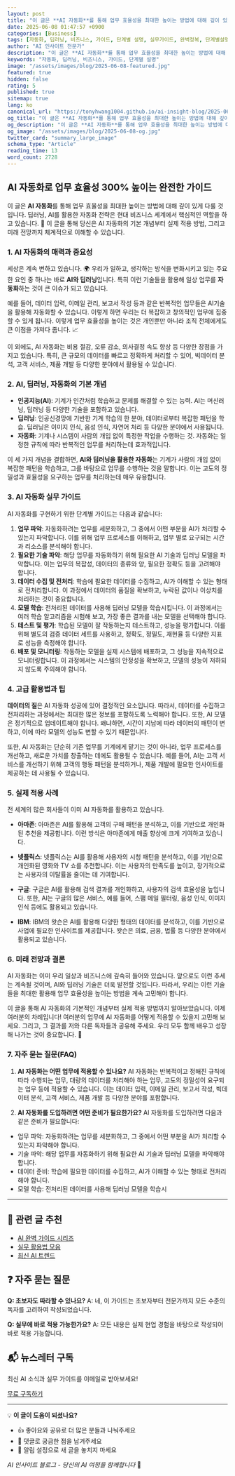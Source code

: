 ```yaml
---
layout: post
title: "이 글은 **AI 자동화**를 통해 업무 효율성을 최대한 높이는 방법에 대해 깊이 있게 다룰 것입니다. 딥러닝, AI를 활용한 자동화 전략은 현대 비즈니스 세계에서 핵심적인 역할을 하고 있습니다. 🚀 이 글을 통해 당신은 AI 자동화의 기본 개념부터 실제 적용 방법, 그리고 미래 전망까지 체계적으로 이해할 수 있습니다."
date: 2025-06-08 01:47:57 +0900
categories: [Business]
tags: [자동화, 딥러닝, 비즈니스, 가이드, 단계별 설명, 실무가이드, 완벽정복, 단계별설명]
author: "AI 인사이트 전문가"
description: "이 글은 **AI 자동화**를 통해 업무 효율성을 최대한 높이는 방법에 대해 깊이 있게 다룰 것입니다. 딥러닝, AI를 활용한 자동화 전략은 현대 비즈니스 세계에서 핵심적인 역할을... - 2728단어의 완벽한 실무 가이드. 전문가가 직접 작성한 실전 활용법과 단계별 설명으로 누구나 쉽게 따라할 수 있습니다."
keywords: "자동화, 딥러닝, 비즈니스, 가이드, 단계별 설명"
image: "/assets/images/blog/2025-06-08-featured.jpg"
featured: true
hidden: false
rating: 5
published: true
sitemap: true
lang: ko
canonical_url: "https://tonyhwang1004.github.io/ai-insight-blog/2025-06-08-이-글은-ai-자동화를-통해-업무-효율성을-최대한-높이는-방법에-대해-깊이-있게-다룰-것입.html"
og_title: "이 글은 **AI 자동화**를 통해 업무 효율성을 최대한 높이는 방법에 대해 깊이 있게 다룰 것입니다. 딥러닝, AI를 활용한 자동화 전략은 현대 비즈니스 세계에서 핵심적인 역할을 하고 있습니다. 🚀 이 글을 통해 당신은 AI 자동화의 기본 개념부터 실제 적용 방법, 그리고 미래 전망까지 체계적으로 이해할 수 있습니다."
og_description: "이 글은 **AI 자동화**를 통해 업무 효율성을 최대한 높이는 방법에 대해 깊이 있게 다룰 것입니다. 딥러닝, AI를 활용한 자동화 전략은 현대 비즈니스 세계에서 핵심적인 역할을... - 2728단어의 완벽한 실무 가이드. 전문가가 직접 작성한 실전 활용법과 단계별 설명으로 누구나 쉽"
og_image: "/assets/images/blog/2025-06-08-og.jpg"
twitter_card: "summary_large_image"
schema_type: "Article"
reading_time: 13
word_count: 2728
---
```


## AI 자동화로 업무 효율성 300% 높이는 완전한 가이드

이 글은 **AI 자동화**를 통해 업무 효율성을 최대한 높이는 방법에 대해 깊이 있게 다룰 것입니다. 딥러닝, AI를 활용한 자동화 전략은 현대 비즈니스 세계에서 핵심적인 역할을 하고 있습니다. 🚀 이 글을 통해 당신은 AI 자동화의 기본 개념부터 실제 적용 방법, 그리고 미래 전망까지 체계적으로 이해할 수 있습니다. 

### 1. AI 자동화의 매력과 중요성

세상은 계속 변하고 있습니다. 🌍 우리가 일하고, 생각하는 방식을 변화시키고 있는 주요한 요인 중 하나는 바로 **AI와 딥러닝**입니다. 특히 이런 기술들을 활용해 일상 업무를 **자동화**하는 것이 큰 이슈가 되고 있습니다.

예를 들어, 데이터 입력, 이메일 관리, 보고서 작성 등과 같은 반복적인 업무들은 AI기술을 활용해 자동화할 수 있습니다. 이렇게 하면 우리는 더 복잡하고 창의적인 업무에 집중할 수 있게 됩니다. 이렇게 업무 효율성을 높이는 것은 개인뿐만 아니라 조직 전체에게도 큰 이점을 가져다 줍니다. 📈 

이 외에도, AI 자동화는 비용 절감, 오류 감소, 의사결정 속도 향상 등 다양한 장점을 가지고 있습니다. 특히, 큰 규모의 데이터를 빠르고 정확하게 처리할 수 있어, 빅데이터 분석, 고객 서비스, 제품 개발 등 다양한 분야에서 활용될 수 있습니다.

### 2. AI, 딥러닝, 자동화의 기본 개념

- **인공지능(AI)**: 기계가 인간처럼 학습하고 문제를 해결할 수 있는 능력. AI는 머신러닝, 딥러닝 등 다양한 기술을 포함하고 있습니다.
- **딥러닝**: 인공신경망에 기반한 기계 학습의 한 분야, 데이터로부터 복잡한 패턴을 학습. 딥러닝은 이미지 인식, 음성 인식, 자연어 처리 등 다양한 분야에서 사용됩니다.
- **자동화**: 기계나 시스템이 사람의 개입 없이 특정한 작업을 수행하는 것. 자동화는 일정한 규칙에 따라 반복적인 업무를 처리하는데 효과적입니다.

이 세 가지 개념을 결합하면, **AI와 딥러닝을 활용한 자동화**는 기계가 사람의 개입 없이 복잡한 패턴을 학습하고, 그를 바탕으로 업무를 수행하는 것을 말합니다. 이는 고도의 정밀성과 효율성을 요구하는 업무를 처리하는데 매우 유용합니다.

### 3. AI 자동화 실무 가이드

AI 자동화를 구현하기 위한 단계별 가이드는 다음과 같습니다:

1. **업무 파악**: 자동화하려는 업무를 세분화하고, 그 중에서 어떤 부분을 AI가 처리할 수 있는지 파악합니다. 이를 위해 업무 프로세스를 이해하고, 업무 별로 요구되는 시간과 리소스를 분석해야 합니다.
2. **필요한 기술 파악**: 해당 업무를 자동화하기 위해 필요한 AI 기술과 딥러닝 모델을 파악합니다. 이는 업무의 복잡성, 데이터의 종류와 양, 필요한 정확도 등을 고려해야 합니다.
3. **데이터 수집 및 전처리**: 학습에 필요한 데이터를 수집하고, AI가 이해할 수 있는 형태로 전처리합니다. 이 과정에서 데이터의 품질을 확보하고, 누락된 값이나 이상치를 처리하는 것이 중요합니다.
4. **모델 학습**: 전처리된 데이터를 사용해 딥러닝 모델을 학습시킵니다. 이 과정에서는 여러 학습 알고리즘을 시험해 보고, 가장 좋은 결과를 내는 모델을 선택해야 합니다.
5. **테스트 및 평가**: 학습된 모델이 잘 작동하는지 테스트하고, 성능을 평가합니다. 이를 위해 별도의 검증 데이터 세트를 사용하고, 정확도, 정밀도, 재현율 등 다양한 지표로 성능을 측정해야 합니다.
6. **배포 및 모니터링**: 작동하는 모델을 실제 시스템에 배포하고, 그 성능을 지속적으로 모니터링합니다. 이 과정에서는 시스템의 안정성을 확보하고, 모델의 성능이 저하되지 않도록 주의해야 합니다.

### 4. 고급 활용법과 팁

**데이터의 질**은 AI 자동화 성공에 있어 결정적인 요소입니다. 따라서, 데이터를 수집하고 전처리하는 과정에서는 최대한 많은 정보를 포함하도록 노력해야 합니다. 또한, AI 모델은 정기적으로 업데이트해야 합니다. 왜냐하면, 시간이 지남에 따라 데이터의 패턴이 변하고, 이에 따라 모델의 성능도 변할 수 있기 때문입니다.

또한, AI 자동화는 단순히 기존 업무를 기계에게 맡기는 것이 아니라, 업무 프로세스를 개선하고, 새로운 가치를 창출하는 데에도 활용될 수 있습니다. 예를 들어, AI는 고객 서비스를 개선하기 위해 고객의 행동 패턴을 분석하거나, 제품 개발에 필요한 인사이트를 제공하는 데 사용될 수 있습니다.

### 5. 실제 적용 사례

전 세계의 많은 회사들이 이미 AI 자동화를 활용하고 있습니다. 

- **아마존**: 아마존은 AI를 활용해 고객의 구매 패턴을 분석하고, 이를 기반으로 개인화된 추천을 제공합니다. 이런 방식은 아마존에게 매출 향상에 크게 기여하고 있습니다.

- **넷플릭스**: 넷플릭스는 AI를 활용해 사용자의 시청 패턴을 분석하고, 이를 기반으로 개인화된 영화와 TV 쇼를 추천합니다. 이는 사용자의 만족도를 높이고, 장기적으로는 사용자의 이탈률을 줄이는 데 기여합니다.

- **구글**: 구글은 AI를 활용해 검색 결과를 개인화하고, 사용자의 검색 효율성을 높입니다. 또한, AI는 구글의 많은 서비스, 예를 들어, 스팸 메일 필터링, 음성 인식, 이미지 인식 등에도 활용되고 있습니다.

- **IBM**: IBM의 왓슨은 AI를 활용해 다양한 형태의 데이터를 분석하고, 이를 기반으로 사업에 필요한 인사이트를 제공합니다. 왓슨은 의료, 금융, 법률 등 다양한 분야에서 활용되고 있습니다.

### 6. 미래 전망과 결론

AI 자동화는 이미 우리 일상과 비즈니스에 깊숙히 들어와 있습니다. 앞으로도 이런 추세는 계속될 것이며, AI와 딥러닝 기술은 더욱 발전할 것입니다. 따라서, 우리는 이런 기술들을 최대한 활용해 업무 효율성을 높이는 방법을 계속 고민해야 합니다.

이 글을 통해 AI 자동화의 기본적인 개념부터 실제 적용 방법까지 알아보았습니다. 이제 여러분의 차례입니다! 여러분의 업무에 AI 자동화를 어떻게 적용할 수 있을지 고민해 보세요. 그리고, 그 결과를 저와 다른 독자들과 공유해 주세요. 우리 모두 함께 배우고 성장해 나가는 것이 중요합니다. 🚀

### 7. 자주 묻는 질문(FAQ)

1. **AI 자동화는 어떤 업무에 적용할 수 있나요?**
AI 자동화는 반복적이고 정해진 규칙에 따라 수행되는 업무, 대량의 데이터를 처리해야 하는 업무, 고도의 정밀성이 요구되는 업무 등에 적용할 수 있습니다. 이는 데이터 입력, 이메일 관리, 보고서 작성, 빅데이터 분석, 고객 서비스, 제품 개발 등 다양한 분야를 포함합니다.

2. **AI 자동화를 도입하려면 어떤 준비가 필요한가요?**
AI 자동화를 도입하려면 다음과 같은 준비가 필요합니다:
- 업무 파악: 자동화하려는 업무를 세분화하고, 그 중에서 어떤 부분을 AI가 처리할 수 있는지 파악해야 합니다.
- 기술 파악: 해당 업무를 자동화하기 위해 필요한 AI 기술과 딥러닝 모델을 파악해야 합니다.
- 데이터 준비: 학습에 필요한 데이터를 수집하고, AI가 이해할 수 있는 형태로 전처리해야 합니다.
- 모델 학습: 전처리된 데이터를 사용해 딥러닝 모델을 학습시

---

## 🔗 관련 글 추천

- [AI 완벽 가이드 시리즈](/tags/완벽가이드)
- [실무 활용법 모음](/tags/실무가이드)
- [최신 AI 트렌드](/tags/트렌드분석)

## ❓ 자주 묻는 질문

**Q: 초보자도 따라할 수 있나요?**
A: 네, 이 가이드는 초보자부터 전문가까지 모든 수준의 독자를 고려하여 작성되었습니다.

**Q: 실무에 바로 적용 가능한가요?**
A: 모든 내용은 실제 현업 경험을 바탕으로 작성되어 바로 적용 가능합니다.

## 📬 뉴스레터 구독

최신 AI 소식과 실무 가이드를 이메일로 받아보세요!

[무료 구독하기](/newsletter)

---

💡 **이 글이 도움이 되셨나요?** 
- 👍 좋아요와 공유로 더 많은 분들과 나눠주세요
- 💬 댓글로 궁금한 점을 남겨주세요
- 🔔 알림 설정으로 새 글을 놓치지 마세요

*AI 인사이트 블로그 - 당신의 AI 여정을 함께합니다* 🚀
